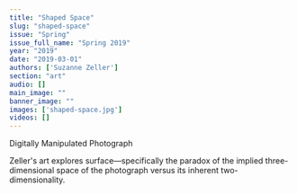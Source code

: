 ```yaml
---
title: "Shaped Space"
slug: "shaped-space"
issue: "Spring"
issue_full_name: "Spring 2019"
year: "2019"
date: "2019-03-01"
authors: ['Suzanne Zeller']
section: "art"
audio: []
main_image: ""
banner_image: ""
images: ['shaped-space.jpg']
videos: []
---
```

Digitally Manipulated Photograph
  
Zeller's art explores surface—specifically the paradox of the implied three-dimensional space of the photograph versus its inherent two-dimensionality.

